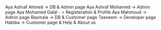 Aya Ashraf Ahmed -> DB & Admin page
Aya Ashraf Mohamed -> Admin page
Aya Mohamed Galal - > Registeration & Profile
Aya Mahmoud -> Admin page
Basmala -> DB & Customer page
Tasneem -> Developer page
Habiba -> Customer page & Help & About us
